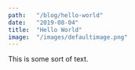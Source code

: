 ```yaml
---
path:	"/blog/hello-world"
date:	"2019-08-04"
title:	"Hello World"
image:	"/images/defaultimage.png"
---
```


This is some sort of text.
